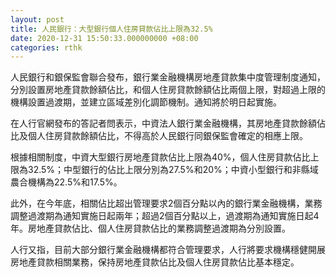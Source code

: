 ```yaml
---
layout: post
title: 人民銀行：大型銀行個人住房貸款佔比上限為32.5%
date: 2020-12-31 15:50:33.000000000 +08:00
categories: rthk
---
```


人民銀行和銀保監會聯合發布，銀行業金融機構房地產貸款集中度管理制度通知，分別設置房地產貸款餘額佔比，和個人住房貸款餘額佔比兩個上限，對超過上限的機構設置過渡期，並建立區域差別化調節機制。通知將於明日起實施。

在人行官網發布的答記者問表示，中資法人銀行業金融機構，其房地產貸款餘額佔比及個人住房貸款餘額佔比，不得高於人民銀行同銀保監會確定的相應上限。

根據相關制度，中資大型銀行房地產貸款佔比上限為40%，個人住房貸款佔比上限為32.5%；中型銀行的佔比上限分別為27.5%和20%；中資小型銀行和非縣域農合機構為22.5%和17.5%。

此外，在今年底，相關佔比超出管理要求2個百分點以內的銀行業金融機構，業務調整過渡期為通知實施日起兩年；超過2個百分點以上，過渡期為通知實施日起4年。房地產貸款佔比、個人住房貸款佔比的業務調整過渡期為分別設置。

人行又指，目前大部分銀行業金融機構都符合管理要求，人行將要求機構穩健開展房地產貸款相關業務，保持房地產貸款佔比及個人住房貸款佔比基本穩定。
